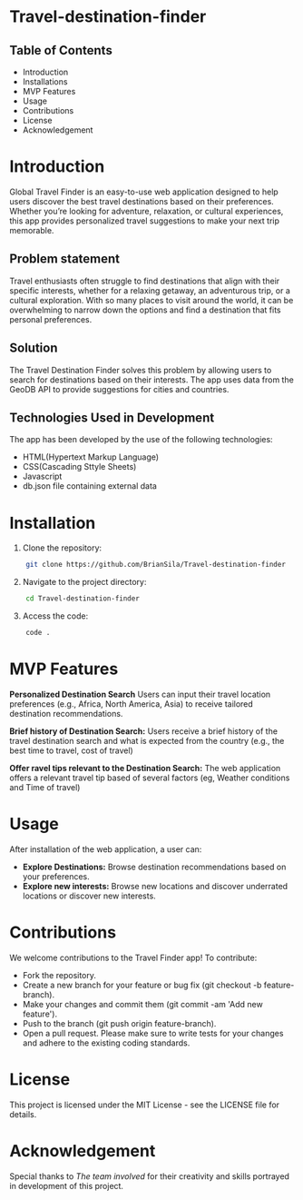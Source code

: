 # Travel-destination-finder

## Table of Contents

* Introduction
* Installations
* MVP Features
* Usage 
* Contributions
* License
* Acknowledgement

# Introduction

Global Travel Finder is an easy-to-use web application designed to help users discover the best travel destinations based on their preferences. Whether you’re looking for adventure, relaxation, or cultural experiences, this app provides personalized travel suggestions to make your next trip memorable.

## Problem statement

Travel enthusiasts often struggle to find destinations that align with their specific interests, whether for a relaxing getaway, an adventurous trip, or a cultural exploration. With so many places to visit around the world, it can be
overwhelming to narrow down the options and find a destination that fits personal preferences.

## Solution

The Travel Destination Finder solves this problem by allowing users to search
for destinations based on their interests. The app uses data from the GeoDB API
to provide suggestions for cities and countries.

## Technologies Used in Development

The app has been developed by the use of the following technologies:
* HTML(Hypertext Markup Language)
* CSS(Cascading Sttyle Sheets)
* Javascript
* db.json file containing external data 

# Installation

1. Clone the repository:
```bash 
    git clone https://github.com/BrianSila/Travel-destination-finder
```

2. Navigate to the project directory:
```bash
    cd Travel-destination-finder
```

3. Access the code:
```bash
    code .
```
# MVP Features

**Personalized Destination Search** Users can input their travel location
preferences (e.g., Africa, North America, Asia) to receive tailored destination
recommendations.

**Brief history of Destination Search:** Users receive a brief history of the travel destination search and what is expected from the country (e.g., the best time to travel, cost of travel)

**Offer ravel tips relevant to the Destination Search:** The web application offers a relevant travel tip based of several factors (eg, Weather conditions and Time of travel)

# Usage

After installation of the web application, a user can:
 * **Explore Destinations:** Browse destination recommendations based on your preferences.
 * **Explore new interests:** Browse new locations and discover underrated locations or discover new interests.


# Contributions

We welcome contributions to the Travel Finder app! To contribute:
 * Fork the repository.
 * Create a new branch for your feature or bug fix (git checkout -b feature-branch).
 * Make your changes and commit them (git commit -am 'Add new feature').
 * Push to the branch (git push origin feature-branch).
 * Open a pull request.
Please make sure to write tests for your changes and adhere to the existing coding standards.

# License

This project is licensed under the MIT License - see the LICENSE file for details.

# Acknowledgement

Special thanks to *The team involved* for their creativity and skills portrayed in development of this project.

